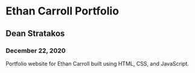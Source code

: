 # Ethan Carroll Portfolio

## Dean Stratakos

### December 22, 2020

Portfolio website for Ethan Carroll built using HTML, CSS, and JavaScript.
